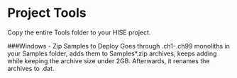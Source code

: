 # Project Tools

Copy the entire Tools folder to your HISE project.

###Windows - Zip Samples to Deploy
Goes through .ch1-.ch99 monoliths in your Samples folder, adds them to Samples\*.zip archives, keeps adding while keeping the archive size under 2GB. Afterwards, it renames the archives to .dat.
